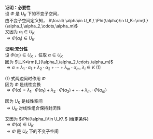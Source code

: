 **证明：必要性**  
设 $\Phi$ 是 $U_K$ 下的不变子空间，  
由不变子空间定义知， $\forall\ \alpha\in U_K,\ \Phi(\alpha)\in U_K=\rm{L}(\alpha_1,\alpha_2,\cdots,\alpha_m)$  
又因为 $\alpha_i\in U_K$  
$\Rightarrow\Phi(\alpha_i)\in U_K$  
  
**证明:充分性**  
设 $\Phi(\alpha_i)\in U_K$ ，任取 $\alpha\in U_K$  
因为 $U_K=\rm{L}(\alpha_1,\alpha_2,\cdots,\alpha_m)$  
$\Rightarrow\alpha=\lambda_1\cdot\alpha_1+  
\lambda_2\cdot\alpha_2+\cdots  
+\lambda_m\cdot\alpha_m,\ \lambda_i\in K\ (1)$  
  
$(1)$ 式两边同时作用 $\Phi$  
因为 $\Phi$ 是线性变换  
$\Rightarrow\Phi(\alpha)=\lambda_1\cdot  
\Phi(\alpha_1)+\lambda_2\cdot\Phi(\alpha_2)  
+\cdots+\lambda_m\cdot\Phi(\alpha_m)$  
  
因为 $U_K$ 是线性空间  
$\Rightarrow U_K$ 对线性组合保持封闭性  
  
又因为 $\Phi(\alpha_i)\in U_K\ $ (给定条件)  
$\Rightarrow\Phi(\alpha)\in U_K$  
$\Rightarrow\Phi$ 是 $U_K$ 下的不变子空间  
